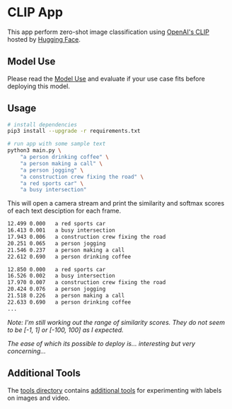 # CLIP App

This app perform zero-shot image classification using [OpenAI's CLIP](https://huggingface.co/openai/clip-vit-base-patch32) hosted by [Hugging Face](https://huggingface.co).

## Model Use

Please read the [Model Use](https://huggingface.co/openai/clip-vit-base-patch32#model-use) and evaluate if your use case fits before deploying this model.

## Usage

```sh
# install dependencies
pip3 install --upgrade -r requirements.txt

# run app with some sample text
python3 main.py \
    "a person drinking coffee" \
    "a person making a call" \
    "a person jogging" \
    "a construction crew fixing the road" \
    "a red sports car" \
    "a busy intersection"
```

This will open a camera stream and print the similarity and softmax scores of each text desciption for each frame.

```txt
12.499 0.000   a red sports car 
16.413 0.001   a busy intersection 
17.943 0.006   a construction crew fixing the road 
20.251 0.065   a person jogging 
21.546 0.237   a person making a call 
22.612 0.690   a person drinking coffee 

12.850 0.000   a red sports car 
16.526 0.002   a busy intersection 
17.970 0.007   a construction crew fixing the road 
20.424 0.076   a person jogging 
21.518 0.226   a person making a call 
22.633 0.690   a person drinking coffee 
...
```

_Note: I'm still working out the range of similarity scores. They do not seem to be [-1, 1] or [-100, 100] as I expected._

_The ease of which its possible to deploy is... interesting but very concerning..._

## Additional Tools

The [tools directory](./tools/) contains [additional tools](./tools/explorer/) for experimenting with labels on images and video.
